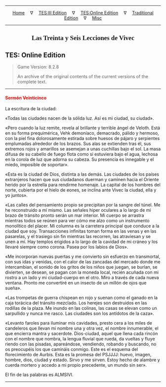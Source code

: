 
---

<!-- Jekyll Page Links -->

<center>
<a href="../../../../index.html">Home</a>
&emsp;&nabla;&emsp;
<a href="../../../index-tes3.html">TES:III Edition</a>
&emsp;&nabla;&emsp;
<a href="../../../index-teso.html">TES:Online Edition</a>
&emsp;&nabla;&emsp;
<a href="../../../index-traditional.html">Traditional Edition</a>
&emsp;&nabla;&emsp;
<a href="../../../index-misc.html">Misc</a>
</center>

<!-- Markdown Body Below: -->

---

<center>
<h2><span style="font-family:Georgia">Las Treinta y Seis Lecciones de Vivec</span></h2>
</center>

## TES: Online Edition

> Game Version: 8.2.8
>
> An archive of the original contents of the current versions of the complete text.

---

#### <span style="color:red">Sermón Veinticinco</span>

La escritura de la ciudad:

«Todas las ciudades nacen de la sólida luz. Así es mi ciudad, su ciudad».

«Pero cuando la luz remite, revela al brillante y terrible ángel de Veloth. Está en su forma prequimérica, Vehk demoníaco, demacrado, pálido y hermoso, con la piel fina dolorosamente estirada sobre huesos de pájaro y serpientes emplumadas alrededor de los brazos. Sus alas se extienden tras él, sus extremos rojos y amarillos se asemejan a unas cuchillas bajo el sol. La masa difusa de su cabello de fuego flota como si estuviera bajo el agua, lechosa en la corola de luz que adorna su cabeza. Su presencia es innegable y el miedo, imposible de soportar».

«Esta es la ciudad de Dios, distinta a las demás. Las ciudades de los países extranjeros hacen que sus ciudadanos duerman y caminen hacia el Oriente herido por la estrella para rendirme homenaje. La capital de los hombres del norte, cubierta por el hielo de eones, se inclina ante Vivec la ciudad, ella y yo juntos».

«Las calles del pensamiento propio se precipitan por la sangre del túnel. Me he reconstruido a mí mismo. Las señales hiper oculares a lo largo de mi brazo de tránsito pronto serán un mar interior. Mi cuerpo se arrastra mientras todos se reúnen para ver cómo me alzo como un instrumento monolítico del placer. Mi columna es la carretera principal que conduce a la ciudad que soy. Transacciones infinitas toman forma en las venas y en las pasarelas, y el trasiego sin fin mientras las recorren, las atraviesan y se unen a mí. Hay templos erigidos a lo largo de la cavidad de mi cráneo y los llevaré siempre como corona. Pasea por los labios de Dios».

«Me incorporan nuevas puertas y me convierto sin esfuerzo en transmortal, con sus idas y venidas, con el calor de las zancadas del mercado donde me intercambian, el sonido de los gritos de los niños que juegan, se burlan, se divierten, se desean, se pagan con la moneda local, recién acuñada con mi rostro a un lado y mi ciudad-cuerpo en el otro. Miro a través de cada nueva ventana. Pronto me convertiré en un insecto de un millón de ojos que sueña».

«Las trompetas de guerra chispean en rojo y suenan como el ganado en la caja torácica del tránsito mezclado. Los herejes son destruidos en las rodillas de la plaza. Me inundo en las colinas, las casas se elevan como un sarpullido y nunca me rasco. Las ciudades son los antídotos de la caza».

«Levanto faroles para iluminar mis cavidades, presto cera a los miles de candeleros que llevan mi nombre una y otra vez, el nombre innumerable, el que encierra mantra y sacerdote. Dios-ciudad, aquel que llena cada rincón con el nombre que nombra, la lengua fluvial que rueda, da vueltas y fluye riendo con las pisadas, apareándose, vendiendo, robando y buscando, no os preocupéis los que camináis conmigo. Este es el esquema del florecimiento de Aurbis. Esta es la promesa del PSJJJJ: huevo, imagen, hombre, dios, ciudad y estado. Sirvo y me sirven. Estoy hecho de alambre y cuerda mortero y accedo a mi propio precedente, un mundo sin ser».

El fin de las palabras es ALMSIVI.

---
